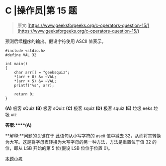 # C |操作员|第 15 题

> 原文:[https://www.geeksforgeeks.org/c-operators-question-15/](https://www.geeksforgeeks.org/c-operators-question-15/)

预测后续程序的输出。假设字符使用 ASCII 值表示。

```
#include <stdio.h>
#define VAL 32

int main()
{
    char arr[] = "geeksquiz";
    *(arr + 0) &= ~VAL;
    *(arr + 5) &= ~VAL;
    printf("%s", arr);

    return 0;
}
```

**(A)** 极客 sQuiz
**(B)** 极客 sQuiz
**(C)** 极客 squiz
**(D)** 极客 squiz
**(E)** 垃圾 eeks 垃圾 uiz

**答案:****(A)**

**解释:**问题的关键在于
此语句从小写字符的 ascii 值中减去 32，从而将其转换为大写。这是将字母表转换为大写字母的另一种方法，方法是重置位于值 32 的位，即从 LSB 开始的第 5 位(假设 LSB 位位于位置 0)。

[本题小考](https://www.geeksforgeeks.org/quiz-corner-gq/)